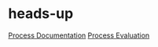 # heads-up
[Process Documentation](https://docs.google.com/document/d/1gb9yIvKPrGnhpdjSXecESxJlGam9VTWndjupwqZQKFg/edit?usp=sharing)
[Process Evaluation](https://docs.google.com/document/d/13xW6pq9oIvItC29uSSyYDFbbbMqf-a8XU7sBVuBmZ28/edit?usp=sharing)
